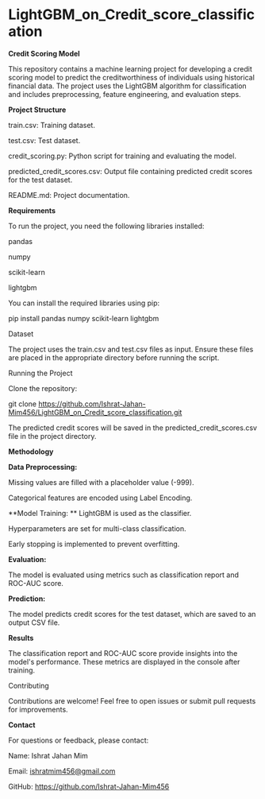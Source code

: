 # LightGBM_on_Credit_score_classification
**Credit Scoring Model**

This repository contains a machine learning project for developing a credit scoring model to predict the creditworthiness of individuals using historical financial data. The project uses the LightGBM algorithm for classification and includes preprocessing, feature engineering, and evaluation steps.

**Project Structure**

train.csv: Training dataset.

test.csv: Test dataset.

credit_scoring.py: Python script for training and evaluating the model.

predicted_credit_scores.csv: Output file containing predicted credit scores for the test dataset.

README.md: Project documentation.

**Requirements**

To run the project, you need the following libraries installed:

pandas

numpy

scikit-learn

lightgbm

You can install the required libraries using pip:

pip install pandas numpy scikit-learn lightgbm

Dataset

The project uses the train.csv and test.csv files as input. Ensure these files are placed in the appropriate directory before running the script.

Running the Project

Clone the repository:

git clone https://github.com/Ishrat-Jahan-Mim456/LightGBM_on_Credit_score_classification.git


The predicted credit scores will be saved in the predicted_credit_scores.csv file in the project directory.

**Methodology**

**Data Preprocessing:**

Missing values are filled with a placeholder value (-999).

Categorical features are encoded using Label Encoding.

**Model Training:
**
LightGBM is used as the classifier.

Hyperparameters are set for multi-class classification.

Early stopping is implemented to prevent overfitting.

**Evaluation:**

The model is evaluated using metrics such as classification report and ROC-AUC score.

**Prediction:**

The model predicts credit scores for the test dataset, which are saved to an output CSV file.

**Results**

The classification report and ROC-AUC score provide insights into the model's performance. These metrics are displayed in the console after training.

Contributing

Contributions are welcome! Feel free to open issues or submit pull requests for improvements.



**Contact**

For questions or feedback, please contact:

Name: Ishrat Jahan Mim

Email: ishratmim456@gmail.com

GitHub: https://github.com/Ishrat-Jahan-Mim456

